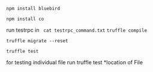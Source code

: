 ``` npm install bluebird ```

``` npm install co ```

run testrpc in ``` cat testrpc_command.txt```
``` truffle compile ```

``` truffle migrate --reset ```

``` truffle test ```

for testing individual file
run truffle test *location of File